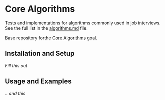 # Core Algorithms

Tests and implementations for algorithms commonly used in job interviews. See the full list in the [algorithms.md](algorithms.md) file.

Base repository forthe [Core Algorithms](https://github.com/GuildCrafts/web-development-js/issues/123) goal.

## Installation and Setup

_Fill this out_

## Usage and Examples

_...and this_
